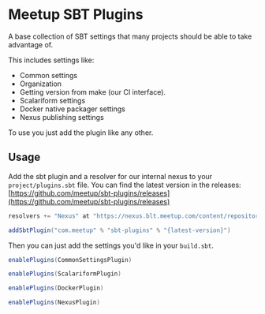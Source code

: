 # Meetup SBT Plugins

A base collection of SBT settings that many projects should be able to take advantage of.

This includes settings like:

* Common settings
 * Organization
 * Getting version from make (our CI interface).
* Scalariform settings
* Docker native packager settings
* Nexus publishing settings

To use you just add the plugin like any other.

## Usage

Add the sbt plugin and a resolver for our internal nexus to your `project/plugins.sbt` file.  You can find the latest version in the releases: [https://github.com/meetup/sbt-plugins/releases](https://github.com/meetup/sbt-plugins/releases)

```scala
resolvers += "Nexus" at "https://nexus.blt.meetup.com/content/repositories/releases"

addSbtPlugin("com.meetup" % "sbt-plugins" % "{latest-version}")
```

Then you can just add the settings you'd like in your `build.sbt`.

```scala
enablePlugins(CommonSettingsPlugin)
```

```scala
enablePlugins(ScalariformPlugin)
```

```scala
enablePlugins(DockerPlugin)
```

```scala
enablePlugins(NexusPlugin)
```
